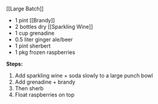 [[Large Batch]]

* 1 pint [[Brandy]]
* 2 bottles dry [[Sparkling Wine]]
* 1 cup grenadine
* 0.5 liter ginger ale/beer
* 1 pint sherbert
* 1 pkg frozen raspberries

**Steps:**

1. Add sparkling wine + soda slowly to a large punch bowl
1. Add grenadine + brandy
1. Then sherb
1. Float raspberries on top